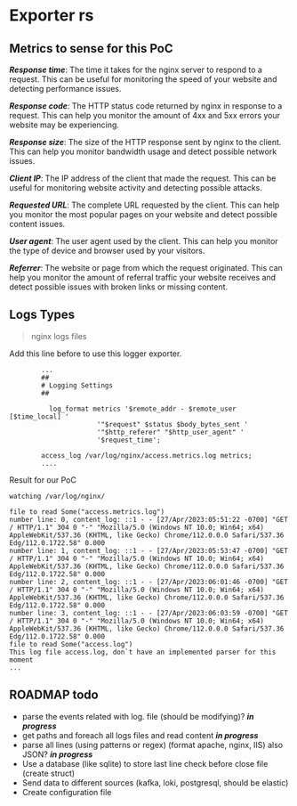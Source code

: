 # Exporter rs


## Metrics to sense for this PoC

**_Response time_**: The time it takes for the nginx server to respond to a request. This can be useful for monitoring the speed of your website and detecting performance issues.

**_Response code_**: The HTTP status code returned by nginx in response to a request. This can help you monitor the amount of 4xx and 5xx errors your website may be experiencing.

**_Response size_**: The size of the HTTP response sent by nginx to the client. This can help you monitor bandwidth usage and detect possible network issues.

**_Client IP_**: The IP address of the client that made the request. This can be useful for monitoring website activity and detecting possible attacks.

**_Requested URL_**: The complete URL requested by the client. This can help you monitor the most popular pages on your website and detect possible content issues.

**_User agent_**: The user agent used by the client. This can help you monitor the type of device and browser used by your visitors.

**_Referrer_**: The website or page from which the request originated. This can help you monitor the amount of referral traffic your website receives and detect possible issues with broken links or missing content.

## Logs Types

> nginx logs files 

Add this line before to use this logger exporter.
```nginx
        ...
        ##
        # Logging Settings
        ##

          log_format metrics '$remote_addr - $remote_user [$time_local] '
                      '"$request" $status $body_bytes_sent '
                      '"$http_referer" "$http_user_agent" '
                      '$request_time';

        access_log /var/log/nginx/access.metrics.log metrics;
        ....
```

Result for our PoC

```shell
watching /var/log/nginx/

file to read Some("access.metrics.log")
number line: 0, content_log: ::1 - - [27/Apr/2023:05:51:22 -0700] "GET / HTTP/1.1" 304 0 "-" "Mozilla/5.0 (Windows NT 10.0; Win64; x64) AppleWebKit/537.36 (KHTML, like Gecko) Chrome/112.0.0.0 Safari/537.36 Edg/112.0.1722.58" 0.000
number line: 1, content_log: ::1 - - [27/Apr/2023:05:53:47 -0700] "GET / HTTP/1.1" 304 0 "-" "Mozilla/5.0 (Windows NT 10.0; Win64; x64) AppleWebKit/537.36 (KHTML, like Gecko) Chrome/112.0.0.0 Safari/537.36 Edg/112.0.1722.58" 0.000
number line: 2, content_log: ::1 - - [27/Apr/2023:06:01:46 -0700] "GET / HTTP/1.1" 304 0 "-" "Mozilla/5.0 (Windows NT 10.0; Win64; x64) AppleWebKit/537.36 (KHTML, like Gecko) Chrome/112.0.0.0 Safari/537.36 Edg/112.0.1722.58" 0.000
number line: 3, content_log: ::1 - - [27/Apr/2023:06:03:59 -0700] "GET / HTTP/1.1" 304 0 "-" "Mozilla/5.0 (Windows NT 10.0; Win64; x64) AppleWebKit/537.36 (KHTML, like Gecko) Chrome/112.0.0.0 Safari/537.36 Edg/112.0.1722.58" 0.000
file to read Some("access.log")
This log file access.log, don`t have an implemented parser for this moment
...
```

## ROADMAP todo

- parse the events related with log. file (should be modifying)? **_in progress_**
- get paths and foreach all logs files and read content **_in progress_**
- parse all lines (using patterns or regex) (format apache, nginx, IIS) also JSON? **_in progress_**
- Use a database (like sqlite) to store last line check before close file (create struct)
- Send data to different sources (kafka, loki, postgresql, should be elastic)
- Create configuration file
